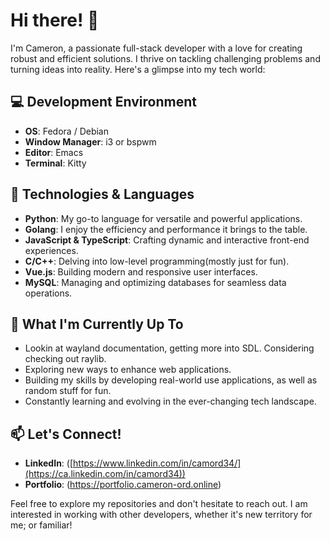 # Hi there! 👋

I'm Cameron, a passionate full-stack developer with a love for creating robust and efficient solutions. I thrive on tackling challenging problems and turning ideas into reality. Here's a glimpse into my tech world:

## 💻 Development Environment
- **OS**: Fedora / Debian
- **Window Manager**: i3 or bspwm
- **Editor**: Emacs
- **Terminal**: Kitty

## 🔧 Technologies & Languages
- **Python**: My go-to language for versatile and powerful applications.
- **Golang**: I enjoy the efficiency and performance it brings to the table.
- **JavaScript & TypeScript**: Crafting dynamic and interactive front-end experiences.
- **C/C++**: Delving into low-level programming(mostly just for fun).
- **Vue.js**: Building modern and responsive user interfaces.
- **MySQL**: Managing and optimizing databases for seamless data operations.

## 🚀 What I'm Currently Up To
- Lookin at wayland documentation, getting more into SDL. Considering checking out raylib.
- Exploring new ways to enhance web applications.
- Building my skills by developing real-world use applications, as well as random stuff for fun.
- Constantly learning and evolving in the ever-changing tech landscape.

## 📫 Let's Connect!
- **LinkedIn**: ([https://www.linkedin.com/in/camord34/](https://ca.linkedin.com/in/camord34))
- **Portfolio**: (https://portfolio.cameron-ord.online)

Feel free to explore my repositories and don't hesitate to reach out. I am interested in working with other developers, whether it's new territory for me; or familiar!
